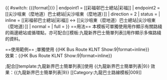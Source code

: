{{ #switch: {{{format|}}}
  | endpoint1 = [[彩福邨巴士總站|彩福]]
  | endpoint2 = [[尖沙咀東（麼地道）巴士總站|尖沙咀東（麼地道）]]
  | direction = 2
  | status =
  | inline = [[彩福邨巴士總站|彩福]] ↔ [[尖沙咀東（麼地道）巴士總站|尖沙咀東（麼地道）]]
  | normal =
  | full =
}}<noinclude>
==用法==
本模板可單獨使用用作顯示有關路綫的兩邊總站或循環點，亦可配合[[模板:九龍新界巴士簡單列表]]用作顯示多條路綫的資料。

==使用範例==
;單獨使用
<nowiki>{{HK Bus Route KLNT Show:9|format=inline}}</nowiki><br>
效果：{{HK Bus Route KLNT Show:9|format=inline}}

;配合[[template:九龍新界巴士簡單列表]]使用
<nowiki>{{九龍新界巴士簡單列表|9}}</nowiki>
效果：{{九龍新界巴士簡單列表|9}}
[[Category:九龍巴士路線模板|009]]</noinclude>